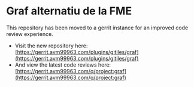 # Graf alternatiu de la FME
This repository has been moved to a gerrit instance for an improved code review experience.

- Visit the new repository here: [https://gerrit.avm99963.com/plugins/gitiles/graf](https://gerrit.avm99963.com/plugins/gitiles/graf)
- And view the latest code reviews here: [https://gerrit.avm99963.com/q/project:graf](https://gerrit.avm99963.com/q/project:graf)
